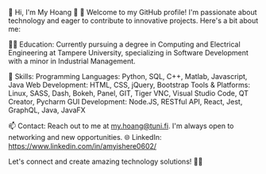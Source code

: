 👋 Hi, I'm My Hoang 👾
🌟 Welcome to my GitHub profile! 
I'm passionate about technology and eager to contribute to innovative projects. Here's a bit about me:

👩‍💻 Education:
Currently pursuing a degree in Computing and Electrical Engineering at Tampere University, specializing in Software Development with a minor in Industrial Management.

🚀 Skills:
Programming Languages: Python, SQL, C++, Matlab, Javascript, Java
Web Development: HTML, CSS, jQuery, Bootstrap
Tools & Platforms: Linux, SASS, Dash, Bokeh, Panel, GIT, Tiger VNC, Visual Studio Code, QT Creator, Pycharm
GUI Development: Node.JS, RESTful API, React, Jest, GraphQL, Java, JavaFX

📫 Contact:
Reach out to me at my.hoang@tuni.fi. I'm always open to networking and new opportunities.
🌐 LinkedIn: https://www.linkedin.com/in/amyishere0602/

Let's connect and create amazing technology solutions! 🚀🌟


